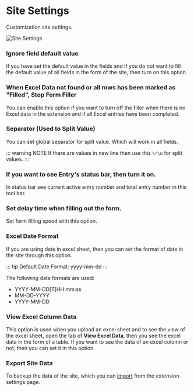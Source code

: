 # Site Settings

Customization site settings.

![Site Settings](/image/site-settings-02.png)

### Ignore field default value

If you have set the default value in the fields and if you do not want to fill the default value of all fields in the form of the site, then turn on this option.

### When Excel Data not found or all rows has been marked as "Filled", Stop Form Filler

You can enable this option if you want to turn off the filler when there is no Excel data in the extension and if all Excel entries have been completed.

### Separator (Used to Split Value)

You can set global separator for split value. Which will work in all fields.

::: warning NOTE
If there are values ​​in new line then use this `\r\n` for split values.
:::

### If you want to see Entry's status bar, then turn it on.

In status bar see current active entry number and total entry number in this tool bar.

### Set delay time when filling out the form.

Set form filling speed with this option.

### Excel Date Format

If you are using date in excel sheet, then you can set the format of date in the site through this option.

::: tip
Default Date Format: yyyy-mm-dd
:::

The following date formats are used:

- YYYY-MM-DD[T]HH:mm:ss
- MM-DD-YYYY
- YYYY-MM-DD

### View Excel Column Data

This option is used when you upload an excel sheet and to see the view of the excel sheet, open the tab of **View Excel Data**, then you see the excel data in the form of a table. If you want to see the data of an excel column or not, then you can set it in this option.

### Export Site Data

To backup the data of the site, which you can [import](/documentation/extension#export-import-settings) from the extension settings page.
